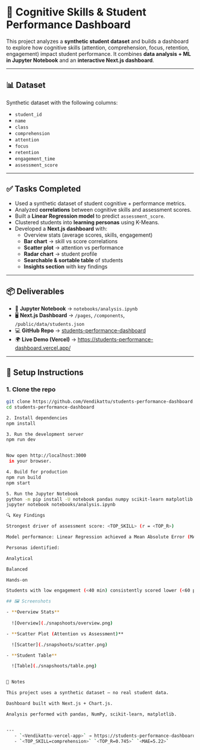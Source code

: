 # 🧠 Cognitive Skills & Student Performance Dashboard

This project analyzes a **synthetic student dataset** and builds a dashboard to explore how cognitive skills (attention, comprehension, focus, retention, engagement) impact student performance. It combines **data analysis + ML in Jupyter Notebook** and an **interactive Next.js dashboard**.

---

## 📊 Dataset
Synthetic dataset with the following columns:

- `student_id`  
- `name`  
- `class`  
- `comprehension`  
- `attention`  
- `focus`  
- `retention`  
- `engagement_time`  
- `assessment_score`

---

## ✅ Tasks Completed
- Used a synthetic dataset of student cognitive + performance metrics.  
- Analyzed **correlations** between cognitive skills and assessment scores.  
- Built a **Linear Regression model** to predict `assessment_score`.  
- Clustered students into **learning personas** using K-Means.  
- Developed a **Next.js dashboard** with:
  - Overview stats (average scores, skills, engagement)
  - **Bar chart** → skill vs score correlations
  - **Scatter plot** → attention vs performance
  - **Radar chart** → student profile
  - **Searchable & sortable table** of students
  - **Insights section** with key findings

---

## 📦 Deliverables
- 📒 **Jupyter Notebook** → `notebooks/analysis.ipynb`  
- 🖥️ **Next.js Dashboard** → `/pages`, `/components`, `/public/data/students.json`  
- 💻 **GitHub Repo** → [students-performance-dashboard](https://github.com/Vendikattu/students-performance-dashboard)  
- 🌍 **Live Demo (Vercel)** → https://students-performance-dashboard.vercel.app/

---

## 🚀 Setup Instructions

### 1. Clone the repo
```bash
git clone https://github.com/Vendikattu/students-performance-dashboard.git
cd students-performance-dashboard

2. Install dependencies
npm install

3. Run the development server
npm run dev


Now open http://localhost:3000
 in your browser.

4. Build for production
npm run build
npm start

5. Run the Jupyter Notebook
python -m pip install -U notebook pandas numpy scikit-learn matplotlib
jupyter notebook notebooks/analysis.ipynb

🔍 Key Findings

Strongest driver of assessment score: <TOP_SKILL> (r = <TOP_R>)

Model performance: Linear Regression achieved a Mean Absolute Error (MAE) of ~<MAE> points

Personas identified:

Analytical

Balanced

Hands-on

Students with low engagement (<40 min) consistently scored lower (<60 points), suggesting targeted interventions can help.

## 🖼️ Screenshots

- **Overview Stats**
  
  ![Overview](./snapshoots/overview.png)

- **Scatter Plot (Attention vs Assessment)**

  ![Scatter](./snapshoots/scatter.png)

- **Student Table**

  ![Table](./snapshoots/table.png)


📌 Notes

This project uses a synthetic dataset — no real student data.

Dashboard built with Next.js + Chart.js.

Analysis performed with pandas, NumPy, scikit-learn, matplotlib.


---
   - `<Vendikattu-vercel-app>` → https://students-performance-dashboard.vercel.app/ 
   - `<TOP_SKILL=comprehension>` `<TOP_R=0.745>` `<MAE=5.22>`
